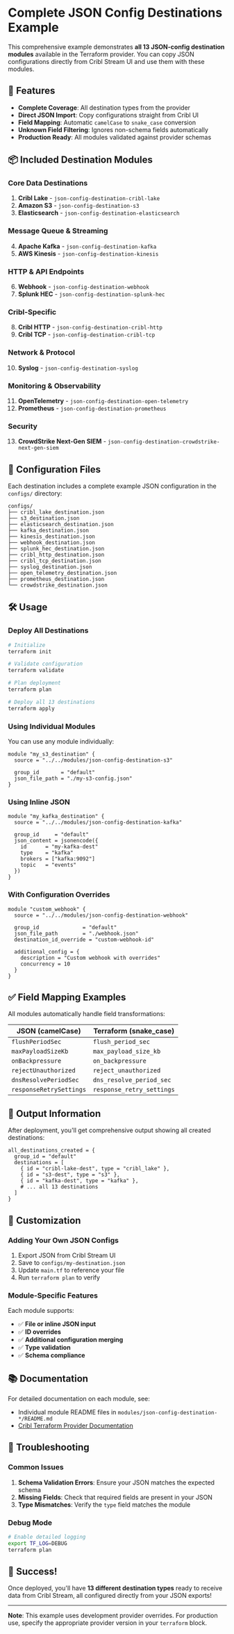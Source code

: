 # Complete JSON Config Destinations Example

This comprehensive example demonstrates **all 13 JSON-config destination modules** available in the Terraform provider. You can copy JSON configurations directly from Cribl Stream UI and use them with these modules.

## 🚀 Features

- **Complete Coverage**: All destination types from the provider
- **Direct JSON Import**: Copy configurations straight from Cribl UI
- **Field Mapping**: Automatic `camelCase` to `snake_case` conversion
- **Unknown Field Filtering**: Ignores non-schema fields automatically
- **Production Ready**: All modules validated against provider schemas

## 📦 Included Destination Modules

### Core Data Destinations
1. **Cribl Lake** - `json-config-destination-cribl-lake`
2. **Amazon S3** - `json-config-destination-s3`
3. **Elasticsearch** - `json-config-destination-elasticsearch`

### Message Queue & Streaming
4. **Apache Kafka** - `json-config-destination-kafka`
5. **AWS Kinesis** - `json-config-destination-kinesis`

### HTTP & API Endpoints
6. **Webhook** - `json-config-destination-webhook`
7. **Splunk HEC** - `json-config-destination-splunk-hec`

### Cribl-Specific
8. **Cribl HTTP** - `json-config-destination-cribl-http`
9. **Cribl TCP** - `json-config-destination-cribl-tcp`

### Network & Protocol
10. **Syslog** - `json-config-destination-syslog`

### Monitoring & Observability
11. **OpenTelemetry** - `json-config-destination-open-telemetry`
12. **Prometheus** - `json-config-destination-prometheus`

### Security
13. **CrowdStrike Next-Gen SIEM** - `json-config-destination-crowdstrike-next-gen-siem`

## 📄 Configuration Files

Each destination includes a complete example JSON configuration in the `configs/` directory:

```
configs/
├── cribl_lake_destination.json
├── s3_destination.json
├── elasticsearch_destination.json
├── kafka_destination.json
├── kinesis_destination.json
├── webhook_destination.json
├── splunk_hec_destination.json
├── cribl_http_destination.json
├── cribl_tcp_destination.json
├── syslog_destination.json
├── open_telemetry_destination.json
├── prometheus_destination.json
└── crowdstrike_destination.json
```

## 🛠 Usage

### Deploy All Destinations

```bash
# Initialize
terraform init

# Validate configuration
terraform validate

# Plan deployment
terraform plan

# Deploy all 13 destinations
terraform apply
```

### Using Individual Modules

You can use any module individually:

```hcl
module "my_s3_destination" {
  source = "../../modules/json-config-destination-s3"

  group_id       = "default"
  json_file_path = "./my-s3-config.json"
}
```

### Using Inline JSON

```hcl
module "my_kafka_destination" {
  source = "../../modules/json-config-destination-kafka"

  group_id     = "default"
  json_content = jsonencode({
    id      = "my-kafka-dest"
    type    = "kafka"
    brokers = ["kafka:9092"]
    topic   = "events"
  })
}
```

### With Configuration Overrides

```hcl
module "custom_webhook" {
  source = "../../modules/json-config-destination-webhook"

  group_id              = "default"
  json_file_path        = "./webhook.json"
  destination_id_override = "custom-webhook-id"
  
  additional_config = {
    description = "Custom webhook with overrides"
    concurrency = 10
  }
}
```

## ✅ Field Mapping Examples

All modules automatically handle field transformations:

| JSON (camelCase) | Terraform (snake_case) |
|------------------|------------------------|
| `flushPeriodSec` | `flush_period_sec` |
| `maxPayloadSizeKb` | `max_payload_size_kb` |
| `onBackpressure` | `on_backpressure` |
| `rejectUnauthorized` | `reject_unauthorized` |
| `dnsResolvePeriodSec` | `dns_resolve_period_sec` |
| `responseRetrySettings` | `response_retry_settings` |

## 🎯 Output Information

After deployment, you'll get comprehensive output showing all created destinations:

```hcl
all_destinations_created = {
  group_id = "default"
  destinations = [
    { id = "cribl-lake-dest", type = "cribl_lake" },
    { id = "s3-dest", type = "s3" },
    { id = "kafka-dest", type = "kafka" },
    # ... all 13 destinations
  ]
}
```

## 🔧 Customization

### Adding Your Own JSON Configs

1. Export JSON from Cribl Stream UI
2. Save to `configs/my-destination.json`
3. Update `main.tf` to reference your file
4. Run `terraform plan` to verify

### Module-Specific Features

Each module supports:
- ✅ **File or inline JSON input**
- ✅ **ID overrides**
- ✅ **Additional configuration merging**
- ✅ **Type validation**
- ✅ **Schema compliance**

## 📚 Documentation

For detailed documentation on each module, see:
- Individual module README files in `modules/json-config-destination-*/README.md`
- [Cribl Terraform Provider Documentation](https://registry.terraform.io/providers/criblio/criblio/latest/docs)

## 🐛 Troubleshooting

### Common Issues

1. **Schema Validation Errors**: Ensure your JSON matches the expected schema
2. **Missing Fields**: Check that required fields are present in your JSON
3. **Type Mismatches**: Verify the `type` field matches the module

### Debug Mode

```bash
# Enable detailed logging
export TF_LOG=DEBUG
terraform plan
```

## 🎉 Success!

Once deployed, you'll have **13 different destination types** ready to receive data from Cribl Stream, all configured directly from your JSON exports!

---

**Note**: This example uses development provider overrides. For production use, specify the appropriate provider version in your `terraform` block.
